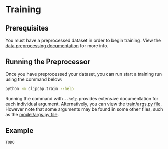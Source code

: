 # Training

## Prerequisites
You must have a preprocessed dataset in order to begin training. View the [data preprocessing documentation](/docs/data_preprocessing.md) for more info. 

## Running the Preprocessor
Once you have preprocessed your dataset, you can run start a training run using the command below:
```bash
python -m clipcap.train --help
```

Running the command with `--help` provides extensive documentation for each individual argument. Alternatively, you can view the [train/args.py file](/clipcap/train/args.py). However note that some arguments may be found in some other files, such as the [model/args.py file](/clipcap/model/args.py).

## Example
```bash
TODO
```